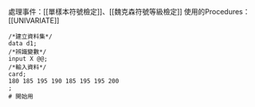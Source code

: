 處理事件：[[單樣本符號檢定]]、[[魏克森符號等級檢定]]
使用的Procedures：[[UNIVARIATE]]

``` SAS
/*建立資料集*/
data d1;
/*辨識變數*/
input X @@;
/*輸入資料*/
card;
180 185 195 190 185 195 195 200
;
# 開始用
```